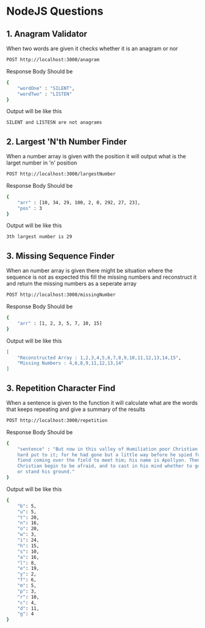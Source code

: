 # NodeJS Questions

## 1. Anagram Validator

When two words are given it checks whether it is an anagram or nor

```sh
POST http://localhost:3000/anagram
```

Response Body Should be

```sh
{
    "wordOne" : "SILENT",
    "wordTwo" : "LISTEN"
}
```
Output will be like this

```sh
SILENT and LISTESN are not anagrams
```

## 2. Largest 'N'th Number Finder

When a number array is given with the position it will output what is the larget number in 'n' position

```sh
POST http://localhost:3000/largestNumber
```

Response Body Should be

```sh
{
    "arr" : [10, 34, 29, 100, 2, 0, 292, 27, 23],
    "pos" : 3
}
```

Output will be like this

```sh
3th largest number is 29
```

## 3. Missing Sequence Finder

When an number array is given there might be situation where the sequence is not as expected this fill the missing numbers and reconstruct it and return the missing numbers as a seperate array

```sh
POST http://localhost:3000/missingNumber
```

Response Body Should be

```sh
{
    "arr" : [1, 2, 3, 5, 7, 10, 15]
}
```

Output will be like this

```sh
[
    "Reconstructed Array : 1,2,3,4,5,6,7,8,9,10,11,12,13,14,15",
    "Missing Numbers : 4,6,8,9,11,12,13,14"
]
```

## 3. Repetition Character Find

When a sentence is given to the function it will calculate what are the words that keeps repeating and give a summary of the results

```sh
POST http://localhost:3000/repetition
```

Response Body Should be

```sh
{
    "sentence" : "But now in this valley of Humiliation poor Christian was
    hard put to it; for he had gone but a little way before he spied foul 
    fiend coming over the field to meet him; his name is Apollyon. Then did 
    Christian begin to be afraid, and to cast in his mind whether to go back
    or stand his ground."
}
```

Output will be like this
```sh
{
    "b": 5,
    "u": 5,
    "t": 20,
    "n": 16,
    "o": 20,
    "w": 3,
    "i": 24,
    "h": 15,
    "s": 10,
    "a": 16,
    "l": 8,
    "e": 19,
    "y": 2,
    "f": 6,
    "m": 5,
    "p": 3,
    "r": 10,
    "c": 4,
    "d": 11,
    "g": 4
}
```



